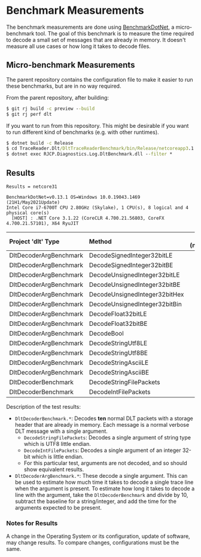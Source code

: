 # Benchmark Measurements

The benchmark measurements are done using
[BenchmarkDotNet](https://benchmarkdotnet.org/), a micro-benchmark tool. The
goal of this benchmark is to measure the time required to decode a small set of
messages that are already in memory. It doesn't measure all use cases or how
long it takes to decode files.

## Micro-benchmark Measurements

The parent repository contains the configuration file to make it easier to run
these benchmarks, but are in no way required.

From the parent repository, after building:

```cmd
$ git rj build -c preview --build
$ git rj perf dlt
```

If you want to run from this repository. This might be desirable if you want to
run different kind of benchmarks (e.g. with other runtimes).

```cmd
$ dotnet build -c Release
$ cd TraceReader.Dlt/DltTraceReaderBenchmark/bin/Release/netcoreapp3.1
$ dotnet exec RJCP.Diagnostics.Log.DltBenchmark.dll --filter *
```

## Results

```text
Results = netcore31

BenchmarkDotNet=v0.13.1 OS=Windows 10.0.19043.1469 (21H1/May2021Update)
Intel Core i7-6700T CPU 2.80GHz (Skylake), 1 CPU(s), 8 logical and 4 physical core(s)
  [HOST] : .NET Core 3.1.22 (CoreCLR 4.700.21.56803, CoreFX 4.700.21.57101), X64 RyuJIT
```

| Project 'dlt' Type     | Method                        | mean (netcore31) | stderr |
|:-----------------------|:------------------------------|-----------------:|-------:|
| DltDecoderArgBenchmark | DecodeSignedInteger32bitLE    | 11.19            | 0.04   |
| DltDecoderArgBenchmark | DecodeSignedInteger32bitBE    | 11.16            | 0.04   |
| DltDecoderArgBenchmark | DecodeUnsignedInteger32bitLE  | 11.06            | 0.04   |
| DltDecoderArgBenchmark | DecodeUnsignedInteger32bitBE  | 11.20            | 0.03   |
| DltDecoderArgBenchmark | DecodeUnsignedInteger32bitHex | 11.50            | 0.04   |
| DltDecoderArgBenchmark | DecodeUnsignedInteger32bitBin | 11.79            | 0.05   |
| DltDecoderArgBenchmark | DecodeFloat32bitLE            | 10.30            | 0.04   |
| DltDecoderArgBenchmark | DecodeFloat32bitBE            | 10.01            | 0.03   |
| DltDecoderArgBenchmark | DecodeBool                    | 7.87             | 0.03   |
| DltDecoderArgBenchmark | DecodeStringUtf8LE            | 57.26            | 0.22   |
| DltDecoderArgBenchmark | DecodeStringUtf8BE            | 57.20            | 0.30   |
| DltDecoderArgBenchmark | DecodeStringAsciiLE           | 45.79            | 0.11   |
| DltDecoderArgBenchmark | DecodeStringAsciiBE           | 45.91            | 0.14   |
| DltDecoderBenchmark    | DecodeStringFilePackets       | 3794.19          | 10.60  |
| DltDecoderBenchmark    | DecodeIntFilePackets          | 3273.66          | 6.14   |

Description of the test results:

* `DltDecoderBenchmark.*`: Decodes **ten** normal DLT packets with a storage
  header that are already in memory. Each message is a normal verbose DLT
  message with a single argument.
  * `DecodeStringFilePackets`: Decodes a single argument of string type which is
    UTF8 little endian.
  * `DecodeIntFilePackets`: Decodes a single argument of an integer 32-bit which
    is little endian.
  * For this particular test, arguments are not decoded, and so should show
    equivalent results.
* `DltDecoderArgBenchmark.*`: These decode a single argument. This can be used
  to estimate how much time it takes to decode a single trace line when the
  argument is present. To estimate how long it takes to decode a line with the
  argument, take the `DltDecoderBenchmark` and divide by 10, subtract the
  baseline for a string/integer, and add the time for the arguments expected to
  be present.

### Notes for Results

A change in the Operating System or its configuration, update of software, may
change results. To compare changes, configurations must be the same.
